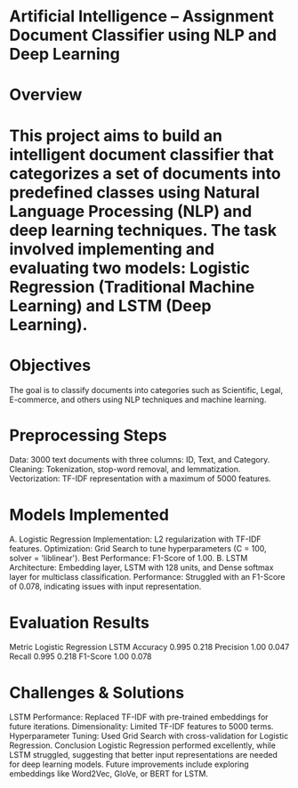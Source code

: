 # Artificial Intelligence – Assignment  Document Classifier using NLP and Deep Learning

# Overview
# This project aims to build an intelligent document classifier that categorizes a set of documents into predefined classes using Natural Language Processing (NLP) and deep learning techniques. The task involved implementing and evaluating two models: Logistic Regression (Traditional Machine Learning) and LSTM (Deep Learning).

# Objectives
The goal is to classify documents into categories such as Scientific, Legal, E-commerce, and others using NLP techniques and machine learning.

# Preprocessing Steps
Data: 3000 text documents with three columns: ID, Text, and Category.
Cleaning: Tokenization, stop-word removal, and lemmatization.
Vectorization: TF-IDF representation with a maximum of 5000 features.
# Models Implemented
A. Logistic Regression
Implementation: L2 regularization with TF-IDF features.
Optimization: Grid Search to tune hyperparameters (C = 100, solver = 'liblinear').
Best Performance: F1-Score of 1.00.
B. LSTM
Architecture: Embedding layer, LSTM with 128 units, and Dense softmax layer for multiclass classification.
Performance: Struggled with an F1-Score of 0.078, indicating issues with input representation.
# Evaluation Results
Metric	Logistic Regression	LSTM
Accuracy	0.995	0.218
Precision	1.00	0.047
Recall	0.995	0.218
F1-Score	1.00	0.078 

# Challenges & Solutions
LSTM Performance: Replaced TF-IDF with pre-trained embeddings for future iterations.
Dimensionality: Limited TF-IDF features to 5000 terms.
Hyperparameter Tuning: Used Grid Search with cross-validation for Logistic Regression.
Conclusion
Logistic Regression performed excellently, while LSTM struggled, suggesting that better input representations are needed for deep learning models.
Future improvements include exploring embeddings like Word2Vec, GloVe, or BERT for LSTM.
